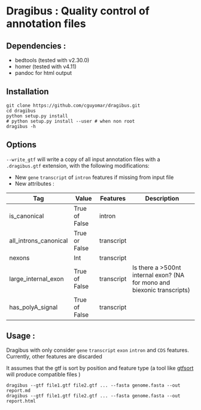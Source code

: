 # Dragibus : Quality control of annotation files

## Dependencies : 

- bedtools (tested with v2.30.0)
- homer (tested with v4.11)
- pandoc for html output

## Installation

```
git clone https://github.com/cguyomar/dragibus.git
cd dragibus
python setup.py install
# python setup.py install --user # when non root
dragibus -h

```

## Options

`--write_gtf` will write a copy of all input annotation files with a `.dragibus.gtf` extension, with the following modifications:
- New `gene` `transcript` of `intron` features if missing from input file 
- New attributes : 

| Tag                   | Value         | Features   | Description                                                             |
|-----------------------|---------------|------------|-------------------------------------------------------------------------|
| is_canonical          | True of False | intron     |                                                                         |
| all_introns_canonical | True or False | transcript |                                                                         |
| nexons                | Int           | transcript |                                                                         |
| large_internal_exon   | True of False | transcript | Is there a >500nt internal exon? (NA for mono and biexonic transcripts) |
| has_polyA_signal      | True of False | transcript |                                                                         |




## Usage : 

Dragibus with only consider `gene` `transcript` `exon` `intron` and `CDS` features. Currently, other features are discarded

It assumes that the gtf is sort by position and feature type (a tool like [gtfsort](https://github.com/alejandrogzi/gtfsort) will produce compatible files )

```
dragibus --gtf file1.gtf file2.gtf ... --fasta genome.fasta --out report.md
dragibus --gtf file1.gtf file2.gtf ... --fasta genome.fasta --out report.html
```
